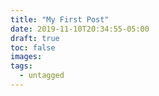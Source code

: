 ```yaml
---
title: "My First Post"
date: 2019-11-10T20:34:55-05:00
draft: true
toc: false
images:
tags:
  - untagged
---
```


